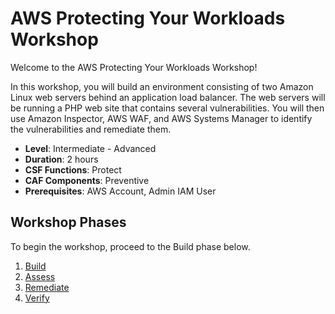 # AWS Protecting Your Workloads Workshop

Welcome to the AWS Protecting Your Workloads Workshop!

In this workshop, you will build an environment consisting of two Amazon Linux web servers behind an application load balancer.  The web servers will be running a PHP web site that contains several vulnerabilities.  You will then use Amazon Inspector, AWS WAF, and AWS Systems Manager to identify the vulnerabilities and remediate them.

* **Level**: Intermediate - Advanced
* **Duration**: 2 hours
* **CSF Functions**: Protect
* **CAF Components**: Preventive
* **Prerequisites**: AWS Account, Admin IAM User

## Workshop Phases

To begin the workshop, proceed to the Build phase below.

1. [Build](./build.md)
2. [Assess](./assess.md)
3. [Remediate](./remediate.md)
4. [Verify](./verify.md)
